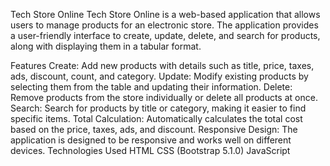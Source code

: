 Tech Store Online
Tech Store Online is a web-based application that allows users to manage products for an electronic store. The application provides a user-friendly interface to create, update, delete, and search for products, along with displaying them in a tabular format.

Features
Create: Add new products with details such as title, price, taxes, ads, discount, count, and category.
Update: Modify existing products by selecting them from the table and updating their information.
Delete: Remove products from the store individually or delete all products at once.
Search: Search for products by title or category, making it easier to find specific items.
Total Calculation: Automatically calculates the total cost based on the price, taxes, ads, and discount.
Responsive Design: The application is designed to be responsive and works well on different devices.
Technologies Used
HTML
CSS (Bootstrap 5.1.0)
JavaScript
